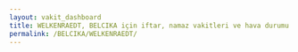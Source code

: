 ```yaml
---
layout: vakit_dashboard
title: WELKENRAEDT, BELCIKA için iftar, namaz vakitleri ve hava durumu - ilçe/eyalet seç
permalink: /BELCIKA/WELKENRAEDT/
---
```


<script type="text/javascript">
  var GLOBAL_COUNTRY = 'BELCIKA';
  var GLOBAL_CITY = 'WELKENRAEDT';
  var GLOBAL_STATE = '';
  var lat = 72;
  var lon = 21;
</script>
